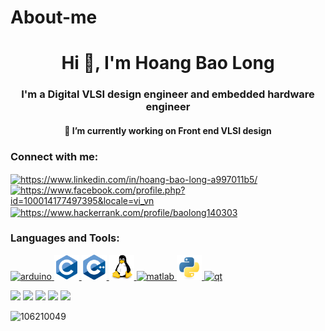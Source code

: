 # About-me
<h1 align="center">Hi 👋, I'm Hoang Bao Long</h1>
<h3 align="center">I'm a Digital VLSI design engineer and embedded hardware engineer</h3>

<h4 align="center">🔭 I’m currently working on Front end VLSI design </h4>

<h3 align="left">Connect with me:</h3>
<p align="left">
<a href="https://linkedin.com/in/https://www.linkedin.com/in/hoang-bao-long-a997011b5/" target="blank"><img align="center" src="https://raw.githubusercontent.com/rahuldkjain/github-profile-readme-generator/master/src/images/icons/Social/linked-in-alt.svg" alt="https://www.linkedin.com/in/hoang-bao-long-a997011b5/" height="30" width="40" /></a>
<a href="https://fb.com/https://www.facebook.com/profile.php?id=100014177497395&locale=vi_vn" target="blank"><img align="center" src="https://raw.githubusercontent.com/rahuldkjain/github-profile-readme-generator/master/src/images/icons/Social/facebook.svg" alt="https://www.facebook.com/profile.php?id=100014177497395&locale=vi_vn" height="30" width="40" /></a>
<a href="https://www.hackerrank.com/https://www.hackerrank.com/profile/baolong140303" target="blank"><img align="center" src="https://raw.githubusercontent.com/rahuldkjain/github-profile-readme-generator/master/src/images/icons/Social/hackerrank.svg" alt="https://www.hackerrank.com/profile/baolong140303" height="30" width="40" /></a>
</p>

<h3 align="left">Languages and Tools:</h3>
<p align="left"> <a href="https://www.arduino.cc/" target="_blank" rel="noreferrer"> <img src="https://cdn.worldvectorlogo.com/logos/arduino-1.svg" alt="arduino" width="40" height="40"/> </a> <a href="https://www.cprogramming.com/" target="_blank" rel="noreferrer"> <img src="https://raw.githubusercontent.com/devicons/devicon/master/icons/c/c-original.svg" alt="c" width="40" height="40"/> </a> <a href="https://www.w3schools.com/cpp/" target="_blank" rel="noreferrer"> <img src="https://raw.githubusercontent.com/devicons/devicon/master/icons/cplusplus/cplusplus-original.svg" alt="cplusplus" width="40" height="40"/> </a> <a href="https://www.linux.org/" target="_blank" rel="noreferrer"> <img src="https://raw.githubusercontent.com/devicons/devicon/master/icons/linux/linux-original.svg" alt="linux" width="40" height="40"/> </a> <a href="https://www.mathworks.com/" target="_blank" rel="noreferrer"> <img src="https://upload.wikimedia.org/wikipedia/commons/2/21/Matlab_Logo.png" alt="matlab" width="40" height="40"/> </a> <a href="https://www.python.org" target="_blank" rel="noreferrer"> <img src="https://raw.githubusercontent.com/devicons/devicon/master/icons/python/python-original.svg" alt="python" width="40" height="40"/> </a> <a href="https://www.qt.io/" target="_blank" rel="noreferrer"> <img src="https://upload.wikimedia.org/wikipedia/commons/0/0b/Qt_logo_2016.svg" alt="qt" width="40" height="40"/> </a> 


![](http://github-profile-summary-cards.vercel.app/api/cards/profile-details?username=106210049&theme=2077)
![](http://github-profile-summary-cards.vercel.app/api/cards/repos-per-language?username=106210049&theme=2077)
![](http://github-profile-summary-cards.vercel.app/api/cards/most-commit-language?username=106210049&theme=2077)
![](http://github-profile-summary-cards.vercel.app/api/cards/stats?username=106210049&theme=2077)
![](http://github-profile-summary-cards.vercel.app/api/cards/productive-time?username=106210049&theme=2077&utcOffset=8)


<p align="left"> <img src="https://komarev.com/ghpvc/?username=106210049&label=Profile%20views&color=0e75b6&style=flat" alt="106210049" /> </p>
